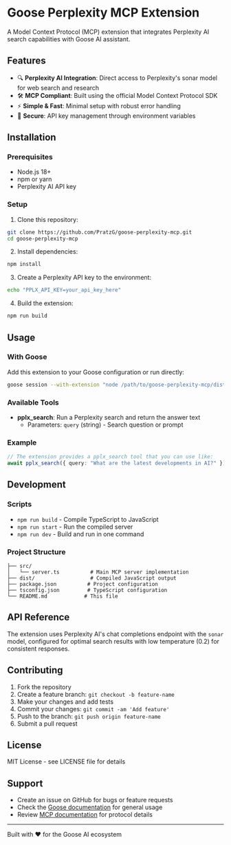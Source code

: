 # Goose Perplexity MCP Extension

A Model Context Protocol (MCP) extension that integrates Perplexity AI search capabilities with Goose AI assistant.

## Features

- 🔍 **Perplexity AI Integration**: Direct access to Perplexity's sonar model for web search and research
- 🛠️ **MCP Compliant**: Built using the official Model Context Protocol SDK
- ⚡ **Simple & Fast**: Minimal setup with robust error handling
- 🔐 **Secure**: API key management through environment variables

## Installation

### Prerequisites
- Node.js 18+ 
- npm or yarn
- Perplexity AI API key

### Setup

1. Clone this repository:
```bash
git clone https://github.com/PratzG/goose-perplexity-mcp.git
cd goose-perplexity-mcp
```

2. Install dependencies:
```bash
npm install
```

3. Create a Perplexity API key to the environment:
```bash
echo "PPLX_API_KEY=your_api_key_here"
```

4. Build the extension:
```bash
npm run build
```

## Usage

### With Goose

Add this extension to your Goose configuration or run directly:

```bash
goose session --with-extension "node /path/to/goose-perplexity-mcp/dist/server.js"
```

### Available Tools

- **pplx_search**: Run a Perplexity search and return the answer text
  - Parameters: `query` (string) - Search question or prompt

### Example

```typescript
// The extension provides a pplx_search tool that you can use like:
await pplx_search({ query: "What are the latest developments in AI?" });
```

## Development

### Scripts

- `npm run build` - Compile TypeScript to JavaScript
- `npm run start` - Run the compiled server
- `npm run dev` - Build and run in one command

### Project Structure

```
├── src/
│   └── server.ts          # Main MCP server implementation
├── dist/                  # Compiled JavaScript output
├── package.json          # Project configuration
├── tsconfig.json         # TypeScript configuration
└── README.md            # This file
```

## API Reference

The extension uses Perplexity AI's chat completions endpoint with the `sonar` model, configured for optimal search results with low temperature (0.2) for consistent responses.

## Contributing

1. Fork the repository
2. Create a feature branch: `git checkout -b feature-name`
3. Make your changes and add tests
4. Commit your changes: `git commit -am 'Add feature'`
5. Push to the branch: `git push origin feature-name`
6. Submit a pull request

## License

MIT License - see LICENSE file for details

## Support

- Create an issue on GitHub for bugs or feature requests
- Check the [Goose documentation](https://block.github.io/goose/) for general usage
- Review [MCP documentation](https://modelcontextprotocol.io/) for protocol details

---

Built with ❤️ for the Goose AI ecosystem
